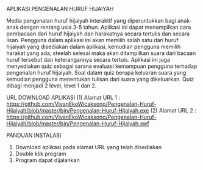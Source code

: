 APLIKASI PENGENALAN HURUF HIJAIYAH

Media pengenalan huruf hijaiyah interaktif yang diperuntukkan bagi anak-anak dengan rentang usia 3-5 tahun.
Aplikasi ini dapat menampilkan cara pembacaan dari huruf hijaiyah dan harakatnya secara tertulis dan secara lisan.
Pengguna dalam aplikasi ini akan memilih salah satu dari huruf hijaiyah yang disediakan dalam aplikasi, kemudian pengguna memilih harakat yang ada, steelah selesai maka akan ditampilkan suara dari bacaan huruf tersebut dan keterangannya secara tertuis.
Aplikasi ini juga menyediakan quiz sebagai sarana evaluasi kemampuan pengguna terhadap pengenalan huruf hijaiyah.
Soal dalam quiz berupa keluaran suara yang kemudian pengguna menentukan tulisan dari suara yang dikeluarkan. Quiz dibagi menjadi 2 level, level 1 dan 2.

URL DOWNLOAD APLIKASI
(1) Alamat URL 1 :
https://github.com/VivanEkoWicaksono/Pengenalan-Huruf-Hijaiyah/blob/master/bin/Pengenalan-Huruf-Hijaiyah.exe
(2) Alamat URL 2 :
https://github.com/VivanEkoWicaksono/Pengenalan-Huruf-Hijaiyah/blob/master/bin/Pengenalan-Huruf-Hijaiyah.swf

PANDUAN INSTALASI

1. Download aplikasi pada alamat URL yang telah disediakan
2. Double klik program
3. Program dapat dijalankan
